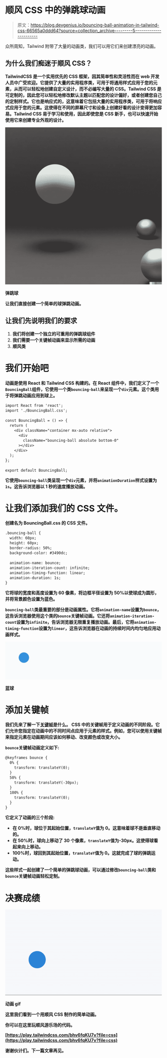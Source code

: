# 顺风 CSS 中的弹跳球动画

> 原文：<https://blog.devgenius.io/bouncing-ball-animation-in-tailwind-css-66565a0ddd64?source=collection_archive---------5----------------------->

众所周知，Tailwind 附带了大量的动画类，我们可以用它们来创建漂亮的动画。

## 为什么我们痴迷于顺风 CSS？

**Tailwind**[](https://tailwindcss.com/docs)****CSS 是一个实用优先的 CSS 框架，因其简单性和灵活性而在 web 开发人员中广受欢迎**。它提供了大量的实用程序类，可用于将通用样式应用于您的元素，从而可以轻松地创建自定义设计，而不必编写大量的 CSS。Tailwind CSS 是可定制的，因此您可以轻松地修改默认主题以匹配您的设计偏好，或者创建您自己的定制样式。它也是响应式的，这意味着它包括大量的实用程序类，可用于将响应式应用于您的元素。这使得在不同的屏幕尺寸和设备上创建好看的设计变得更加容易。Tailwind CSS 易于学习和使用，因此即使您是 CSS 新手，也可以快速开始使用它来创建专业外观的设计。**

**![](img/5e51479c03040a964ec3d56516e2a7e6.png)**

**弹跳球**

**让我们直接创建一个简单的球弹跳动画。**

## **让我们先说明我们的要求**

1.  **我们将创建一个独立的可重用的弹跳球组件**
2.  **我们需要一个关键帧动画来显示所需的动画**
3.  **顺风类**

# **我们开始吧**

**动画是使用 React 和 Tailwind CSS 构建的。在 React 组件中，我们定义了一个`BouncingBall`组件，它使用一个类`bouncing-ball`来呈现一个`div`元素。这个类用于将弹跳动画应用到球上。**

```
import React from 'react';
import './BouncingBall.css';

const BouncingBall = () => {
  return (
    <div className="container mx-auto relative">
      <div
        className="bouncing-ball absolute bottom-0"
      ></div>
    </div>
  );
};

export default BouncingBall;
```

**它使用`bouncing-ball`类呈现一个`div`元素，并将`animationDuration`样式设置为`1s`。这告诉浏览器以 1 秒的速度播放动画。**

# **让我们添加我们的 CSS 文件。**

**创建名为 BouncingBall.css 的 CSS 文件。**

```
.bouncing-ball {
  width: 60px;
  height: 60px;
  border-radius: 50%;
  background-color: #3490dc;

  animation-name: bounce;
  animation-iteration-count: infinite;
  animation-timing-function: linear;
  animation-duration: 1s;
}
```

**它将球的宽度和高度设置为 60 像素，将边框半径设置为 50%以使球成为圆形，并将背景颜色设置为蓝色。**

**`bouncing-ball`类最重要的部分是动画属性。它将`animation-name`设置为`bounce`，这告诉浏览器使用这个类的`bounce`关键帧动画。它还将`animation-iteration-count`设置为`infinite`，告诉浏览器无限重复播放动画。最后，它将`animation-timing-function`设置为`linear`，这告诉浏览器在动画的持续时间内均匀地应用动画样式。**

**![](img/c58524fa7794eb5cabac4492353ff3f1.png)**

**蓝球**

# **添加关键帧**

**我们先来了解一下[关键帧](https://developer.mozilla.org/en-US/docs/Web/CSS/@keyframes)是什么。
CSS 中的关键帧用于定义动画的不同阶段。它们允许您指定在动画中的不同时间点应用于元素的样式。例如，您可以使用关键帧来指定元素在动画期间应该如何移动、改变颜色或改变大小。**

**`bounce`关键帧动画定义如下:**

```
@keyframes bounce {
  0% {
    transform: translateY(0);
  }
  50% {
    transform: translateY(-30px);
  }
  100% {
    transform: translateY(0);
  }
}
```

**它定义了动画的三个阶段:**

*   **在 0%时，球位于其起始位置，`translateY`值为 0。这意味着球不是垂直移动的。**
*   **在 50%时，球向上移动了 30 个像素，`translateY`值为-30px。这使得球看起来向上移动。**
*   **100%时，球回到其起始位置，`translateY`值为 0。这就完成了球的弹跳运动。**

**这些样式一起创建了一个简单的弹跳球动画，可以通过修改`bouncing-ball`类和`bounce`关键帧动画轻松定制。**

# **决赛成绩**

**![](img/abb9f233b461b1bcddc5b283d2330cec.png)**

**动画 gif**

**这里我们看到一个用顺风 CSS 制作的简单动画。**

**你可以在这里玩顺风游乐场的代码。**

**[https://play.tailwindcss.com/bhv6fqKU7v?file=css](https://play.tailwindcss.com/bhv6fqKU7v?file=css)**

**谢谢伙计们。下一篇文章再见。**